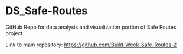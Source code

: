 # DS_Safe-Routes
GitHub Repo for data analysis and visualization portion of Safe Routes project

Link to main repository: https://github.com/Build-Week-Safe-Routes-2